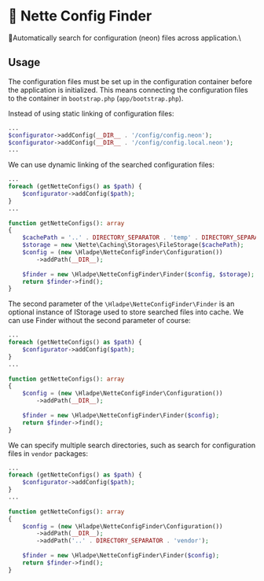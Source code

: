 # 🤖 Nette Config Finder

🤖Automatically search for configuration (neon) files across application.\

Usage
-----
The configuration files must be set up in the configuration container before the application is initialized. This means connecting the configuration files to the container in `bootstrap.php` (`app/bootstrap.php`).

Instead of using static linking of configuration files:
```php
...
$configurator->addConfig(__DIR__ . '/config/config.neon');
$configurator->addConfig(__DIR__ . '/config/config.local.neon');
...
```

We can use dynamic linking of the searched configuration files:
```php
...
foreach (getNetteConfigs() as $path) {
	$configurator->addConfig($path);
}
...
		
function getNetteConfigs(): array
{
	$cachePath = '..' . DIRECTORY_SEPARATOR . 'temp' . DIRECTORY_SEPARATOR . 'cache';
	$storage = new \Nette\Caching\Storages\FileStorage($cachePath);
	$config = (new \Hladpe\NetteConfigFinder\Configuration())
		->addPath(__DIR__);
	
	$finder = new \Hladpe\NetteConfigFinder\Finder($config, $storage);
	return $finder->find();
}
```

The second parameter of the `\Hladpe\NetteConfigFinder\Finder` is an optional instance of IStorage used to store searched files into cache. We can use Finder without the second parameter of course:
```php
...
foreach (getNetteConfigs() as $path) {
	$configurator->addConfig($path);
}
...
		
function getNetteConfigs(): array
{
	$config = (new \Hladpe\NetteConfigFinder\Configuration())
		->addPath(__DIR__);
	
	$finder = new \Hladpe\NetteConfigFinder\Finder($config);
	return $finder->find();
}
```

We can specify multiple search directories, such as search for configuration files in `vendor` packages:
```php
...
foreach (getNetteConfigs() as $path) {
	$configurator->addConfig($path);
}
...
		
function getNetteConfigs(): array
{
	$config = (new \Hladpe\NetteConfigFinder\Configuration())
		->addPath(__DIR__);
		->addPath('..' . DIRECTORY_SEPARATOR . 'vendor');
	
	$finder = new \Hladpe\NetteConfigFinder\Finder($config);
	return $finder->find();
}
```
